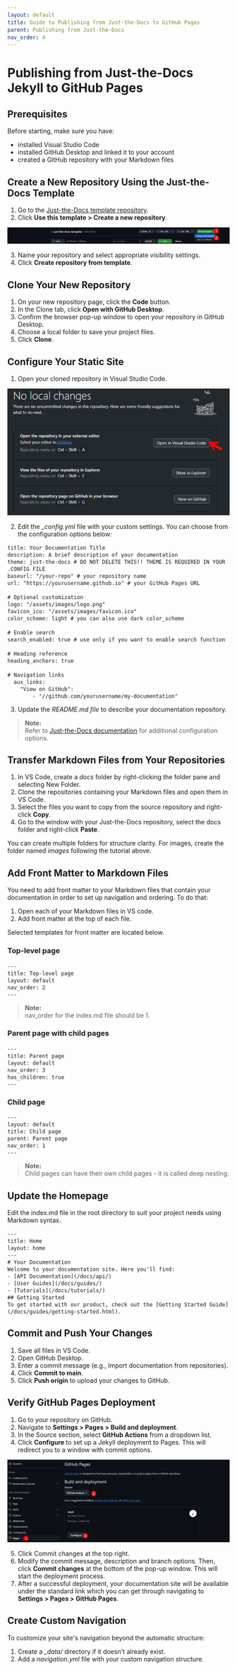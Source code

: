 ```yaml
---
layout: default
title: Guide to Publishing from Just-the-Docs to GitHub Pages
parent: Publishing from Just-the-Docs
nav_order: 4
---
```


# Publishing from Just-the-Docs Jekyll to GitHub Pages

## Prerequisites

Before starting, make sure you have:

* installed Visual Studio Code
* installed GitHub Desktop and linked it to your account
* created a GitHub repository with your Markdown files

## Create a New Repository Using the Just-the-Docs Template

1. Go to the [Just-the-Docs template repository](https://github.com/just-the-docs/just-the-docs-template).
2. Click **Use this template > Create a new repository**.

![Creating a new Just-the-Docs repository](/images/3%20Just-the-Docs/img1.png)

3. Name your repository and select appropriate visibility settings. 
4. Click **Create repository from template**.

## Clone Your New Repository

1. On your new repository page, click the **Code** button.
2. In the Clone tab, click **Open with GitHub Desktop**.
3. Confirm the browser pop-up window to open your repository in GitHub Desktop.
4. Choose a local folder to save your project files.
5. Click **Clone**.

## Configure Your Static Site

1. Open your cloned repository in Visual Studio Code.

![Opening cloned repository](/images/3%20Just-the-Docs/img2.png)
 
2. Edit the *_config.yml* file with your custom settings. You can choose from the configuration options below:  

```
title: Your Documentation Title
description: A brief description of your documentation
theme: just-the-docs # DO NOT DELETE THIS!! THEME IS REQUIRED IN YOUR .CONFIG FILE
baseurl: "/your-repo" # your repository name
url: "https://yourusername.github.io" # your GitHub Pages URL

# Optional customization
logo: "/assets/images/logo.png"
favicon_ico: "/assets/images/favicon.ico"
color_scheme: light # you can also use dark color_scheme

# Enable search
search_enabled: true # use only if you want to enable search function

# Heading reference
heading_anchors: true

# Navigation links
  aux_links:
    "View on GitHub":
        - "//github.com/yourusername/my-documentation"

```

3. Update the *README.md file* to describe your documentation repository.  

> **Note:**  
> Refer to [Just-the-Docs documentation](https://just-the-docs.com/docs/configuration) for additional configuration options.

## Transfer Markdown Files from Your Repositories

1. In VS Code, create a *docs* folder by right-clicking the folder pane and selecting New Folder.
2. Clone the repositories containing your Markdown files and open them in VS Code.
3. Select the files you want to copy from the source repository and right-click **Copy**.
4. Go to the window with your Just-the-Docs repository, select the docs folder and right-click **Paste**.

You can create multiple folders for structure clarity. For images, create the folder named *images* following the tutorial above.

## Add Front Matter to Markdown Files

You need to add front matter to your Markdown files that contain your documentation in order to set up navigation and ordering. To do that:

1. Open each of your Markdown files in VS code.
2. Add front matter at the top of each file.

Selected templates for front matter are located below.

### Top-level page

```
---
title: Top-level page
layout: default
nav_order: 2
---
```

>**Note:**  
>nav_order for the index.md file should be 1.

### Parent page with child pages

```
---
title: Parent page
layout: default
nav_order: 3
has_children: true
---
```

### Child page

```
---
layout: default
title: Child page
parent: Parent page
nav_order: 1
---
```

> **Note:**  
> Child pages can have their own child pages - it is called deep nesting.

## Update the Homepage

Edit the index.md file in the root directory to suit your project needs using Markdown syntax.

```
---
title: Home
layout: home
---
# Your Documentation
Welcome to your documentation site. Here you'll find:
- [API Documentation](/docs/api/)
- [User Guides](/docs/guides/)
- [Tutorials](/docs/tutorials/)
## Getting Started
To get started with our product, check out the [Getting Started Guide](/docs/guides/getting-started.html).
```

## Commit and Push Your Changes

1. Save all files in VS Code.
2. Open GitHub Desktop.
3. Enter a commit message (e.g., Import documentation from repositories).
4. Click **Commit to main**.
5. Click **Push origin** to upload your changes to GitHub.

## Verify GitHub Pages Deployment

1. Go to your repository on GitHub.
2. Navigate to **Settings > Pages > Build and deployment**.
3. In the Source section, select **GitHub Actions** from a dropdown list.
4. Click **Configure** to set up a Jekyll deployment to Pages. This will redirect you to a window with commit options.

![Setting up GitHub Actions workflow](/images/3%20Just-the-Docs/img3.png)
 
5. Click Commit changes at the top right.
6. Modify the commit message, description and branch options. Then, click **Commit changes** at the bottom of the pop-up window. This will start the deployment process.
7. After a successful deployment, your documentation site will be available under the standard link which you can get through navigating to **Settings > Pages > GitHub Pages**.

## Create Custom Navigation

To customize your site's navigation beyond the automatic structure:  

1. Create a *_data/* directory if it doesn't already exist.
2. Add a *navigation.yml* file with your custom navigation structure.